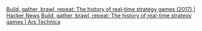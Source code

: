 
[Build, gather, brawl, repeat: The history of real-time strategy games (2017) | Hacker News](https://news.ycombinator.com/item?id=32043738)
[Build, gather, brawl, repeat: The history of real-time strategy games | Ars Technica](https://arstechnica.com/gaming/2017/09/build-gather-brawl-repeat-the-history-of-real-time-strategy-games/)
